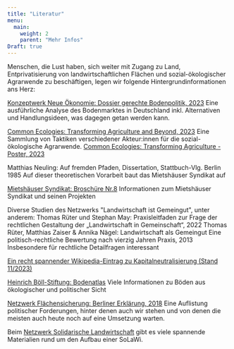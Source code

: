 ```yaml
---
title: "Literatur"
menu:
  main:
    weight: 2
    parent: "Mehr Infos"
Draft: true
---
```


Menschen, die Lust haben, sich weiter mit Zugang zu Land, Entprivatisierung von landwirtschaftlichen Flächen und sozial-ökologischer Agrarwende zu beschäftigen, legen wir folgende Hintergrundinformationen ans Herz:

[Konzeptwerk Neue Ökonomie: Dossier gerechte Bodenpolitik, 2023](https://konzeptwerk-neue-oekonomie.org/wp-content/uploads/2023/04/Dossier_Bodenpolitik_KNOE2023.pdf)
Eine ausführliche Analyse des Bodenmarktes in Deutschland inkl. Alternativen und Handlungsideen, was dagegen getan werden kann.

[Common Ecologies: Transforming Agriculture and Beyond, 2023](Transforming-Agriculture.pdf)
Eine Sammlung von Taktiken verschiedener Akteur:innen für die sozial-ökologische Agrarwende.
[Common Ecologies: Transforming Agriculture - Poster, 2023](Transforming-Agriculture-Poster.pdf)


Matthias Neuling: Auf fremden Pfaden, Dissertation, Stattbuch-Vlg. Berlin 1985 
Auf dieser theoretischen Vorarbeit baut das Mietshäuser Syndikat auf

[Mietshäuser Syndikat: Broschüre Nr.8](https://www.syndikat.org/broschuere-nr-8-2021/)
Informationen zum Mietshäuser Syndikat und seinen Projekten

Diverse Studien des Netzwerks "Landwirtschaft ist Gemeingut", unter anderem:
Thomas Rüter und Stephan May: Praxisleitfaden zur Frage der rechtlichen Gestaltung der „Landwirtschaft in Gemeinschaft“, 2022
Thomas Rüter, Matthias Zaiser & Annika Nägel: Landwirtschaft als Gemeingut Eine politisch-rechtliche Bewertung nach vierzig Jahren Praxis, 2013
Insbesondere für rechtliche Detailfragen interessant

[Ein recht spannender Wikipedia-Eintrag zu Kapitalneutralisierung (Stand 11/2023)](https://de.wikipedia.org/wiki/Kapitalneutralisierung)

[Heinrich Böll-Stiftung: Bodenatlas](https://www.boell.de/de/bodenatlas)
Viele Informationen zu Böden aus ökologischer und politischer Sicht

[Netzwerk Flächensicherung: Berliner Erklärung, 2018](https://www.zugangzuland.de/berliner-erklaerung/)
Eine Auflistung politischer Forderungen, hinter denen auch wir stehen und von denen die meisten auch heute noch auf eine Umsetzung warten.

Beim [Netzwerk Solidarische Landwirtschaft](https://www.solidarische-landwirtschaft.org/solawis-aufbauen/literatur) gibt es viele spannende Materialien rund um den Aufbau einer SoLaWi.
